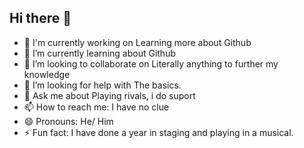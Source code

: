 ## Hi there 👋

- 🔭 I'm currently working on Learning more about Github
- 🌱 I’m currently learning about Github
- 👯 I’m looking to collaborate on Literally anything to further my knowledge
- 🤔 I’m looking for help with The basics.
- 💬 Ask me about Playing rivals, i do suport
- 📫 How to reach me: I have no clue
- 😄 Pronouns: He/ Him
- ⚡ Fun fact: I have done a year in staging and playing in a musical.
